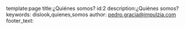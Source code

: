 template:page 
title:¿Quiénes somos?
id:2
description:¿Quiénes somos?
keywords: dislook,quienes,somos
author: pedro.gracia@impulzia.com
footer_text: 
